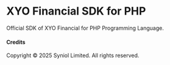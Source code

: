 # XYO Financial SDK for PHP
Official SDK of XYO Financial for PHP Programming Language.


#### Credits
Copyright &copy; 2025 Syniol Limited. All rights reserved.
